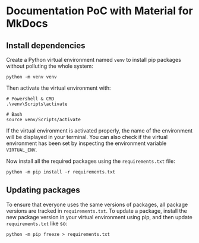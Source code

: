 # Documentation PoC with Material for MkDocs

## Install dependencies

Create a Python virtual environment named `venv` to install pip packages without polluting the whole system:

```shell
python -m venv venv
```

Then activate the virtual environment with:

```shell
# Powershell & CMD
.\venv\Scripts\activate

# Bash
source venv/Scripts/activate
```

If the virtual environment is activated properly, the name of the environment will be displayed in your terminal.
You can also check if the virtual environment has been set by inspecting the environment variable `VIRTUAL_ENV`.

Now install all the required packages using the `requirements.txt` file:

```shell
python -m pip install -r requirements.txt
```

## Updating packages

To ensure that everyone uses the same versions of packages, all package versions are tracked in `requirements.txt`.
To update a package, install the new package version in your virtual environment using pip, and then update `requirements.txt` like so:

```shell
python -m pip freeze > requirements.txt
```
